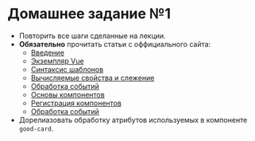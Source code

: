 # Домашнее задание №1

  - Повторить все шаги сделанные на лекции.
  - __Обязательно__ прочитать статьи c оффициального сайта:
      - [Введение](https://ru.vuejs.org/v2/guide/)
      - [Экземпляр Vue](https://ru.vuejs.org/v2/guide/instance.html)
      - [Синтаксис шаблонов](https://ru.vuejs.org/v2/guide/syntax.html)
      - [Вычисляемые свойства и слежение](https://ru.vuejs.org/v2/guide/computed.html)
      - [Обработка событий](https://ru.vuejs.org/v2/guide/events.html)
      - [Основы компонентов](https://ru.vuejs.org/v2/guide/components.html)
      - [Регистрация компонентов](https://ru.vuejs.org/v2/guide/components-registration.html)
      - [Обработка событий](https://ru.vuejs.org/v2/guide/components-props.html)
  - Дорелиазовать обработку атрибутов используемых в компоненте `good-card`.